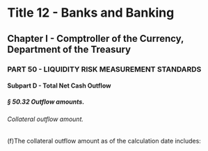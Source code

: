 
# Title 12 - Banks and Banking
## Chapter I - Comptroller of the Currency, Department of the Treasury
### PART 50 - LIQUIDITY RISK MEASUREMENT STANDARDS
#### Subpart D - Total Net Cash Outflow
##### § 50.32 Outflow amounts.
###### Collateral outflow amount.

(f)The collateral outflow amount as of the calculation date includes:
